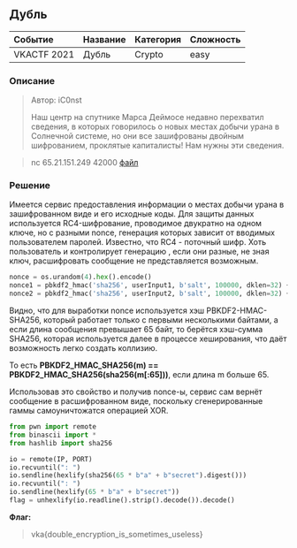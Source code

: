 ## Дубль

| Событие | Название | Категория | Сложность |
| :------ | ---- | ---- | ---- |
| VKACTF 2021 | Дубль | Crypto | easy |

### Описание

> Автор: iC0nst
>
> Наш центр на спутнике Марса Деймосе недавно перехватил сведения, в которых говорилось о новых местах добычи урана в Солнечной системе, но они все зашифрованы двойным шифрованием, проклятые капиталисты! Нам нужны эти сведения.

> nc 65.21.151.249 42000
[файл](give/main.py)

### Решение
Имеется сервис предоставления информации о местах добычи урана в зашифрованном виде и его исходные коды. Для защиты данных используется RC4-шифрование, проводимое двукратно на одном ключе, но с разными nonce, генерация которых зависит от вводимых пользователем паролей. Известно, что RC4 - поточный шифр. Хоть пользователь и контролирует генерацию , если они разные, не зная ключ, расшифровать сообщение не представляется возможным. 

```python
nonce = os.urandom(4).hex().encode()
nonce1 = pbkdf2_hmac('sha256', userInput1, b'salt', 100000, dklen=32) + nonce
nonce2 = pbkdf2_hmac('sha256', userInput2, b'salt', 100000, dklen=32) + nonce
```



Видно, что для выработки nonce используется хэш PBKDF2-HMAC-SHA256, который работает только с первыми несколькими байтами, а если длина сообщения превышает 65 байт, то берётся хэш-сумма SHA256, которая используется далее в процессе хеширования, что даёт возможность легко создать коллизию. 

То есть **PBKDF2_HMAC_SHA256(m) == PBKDF2_HMAC_SHA256(sha256(m[:65]))**, если длина m больше 65. 

Использовав это свойство и получив nonce-ы, сервис сам вернёт сообщение в расшифрованном виде, поскольку сгенерированные гаммы самоуничтожатся операцией XOR. 

```python 
from pwn import remote
from binascii import * 
from hashlib import sha256

io = remote(IP, PORT)
io.recvuntil(": ")
io.sendline(hexlify(sha256(65 * b"a" + b"secret").digest()))
io.recvuntil(": ")
io.sendline(hexlify(65 * b"a" + b"secret"))
flag = unhexlify(io.readline().strip().decode()).decode()
```

**Флаг:**

> vka{double_encryption_is_sometimes_useless}